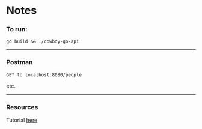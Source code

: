 
# Notes


### To run: 

```
go build && ./cowboy-go-api
```

---

### Postman

```
GET to localhost:8080/people
```

etc. 


---


### Resources

Tutorial [here](https://www.codementor.io/codehakase/building-a-restful-api-with-golang-a6yivzqdo)